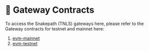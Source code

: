 # 📄 Gateway Contracts

To access the Snakepath (TNLS) gateways here, please refer to the Gateway contracts for testnet and mainnet here:

1. [evm-mainnet](evm-mainnet/ "mention")
2. [evm-testnet](evm-testnet/ "mention")
